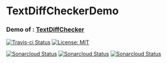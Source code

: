 # TextDiffCheckerDemo
### Demo of : [TextDiffChecker](https://github.com/barrouh/TextDiffChecker)
[![Travis-ci Status](https://travis-ci.org/barrouh/TextDiffCheckerDemo.svg?branch=master)](https://travis-ci.org/barrouh/TextDiffCheckerDemo) [![License: MIT](https://img.shields.io/badge/License-MIT-yellow.svg)](https://opensource.org/licenses/MIT)

[![Sonarcloud Status](https://sonarcloud.io/api/project_badges/measure?project=barrouh_TextDiffCheckerDemo&metric=alert_status)](https://sonarcloud.io/dashboard?id=barrouh_TextDiffCheckerDemo) [![Sonarcloud Status](https://sonarcloud.io/api/project_badges/measure?project=barrouh_TextDiffCheckerDemo&metric=reliability_rating)](https://sonarcloud.io/dashboard?id=barrouh_TextDiffCheckerDemo) [![Sonarcloud Status](https://sonarcloud.io/api/project_badges/measure?project=barrouh_TextDiffCheckerDemo&metric=sqale_rating)](https://sonarcloud.io/dashboard?id=barrouh_TextDiffCheckerDemo) 
